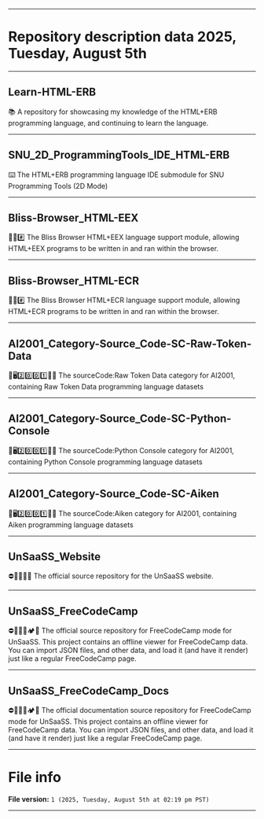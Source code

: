 
***

# Repository description data 2025, Tuesday, August 5th

---

## Learn-HTML-ERB

📚️ A repository for showcasing my knowledge of the HTML+ERB programming language, and continuing to learn the language. 

---

## SNU_2D_ProgrammingTools_IDE_HTML-ERB

⌨️ The HTML+ERB programming language IDE submodule for SNU Programming Tools (2D Mode)

---

## Bliss-Browser_HTML-EEX

🌳️🌐️#️⃣️ The Bliss Browser HTML+EEX language support module, allowing HTML+EEX programs to be written in and ran within the browser.

---

## Bliss-Browser_HTML-ECR

🌳️🌐️#️⃣️ The Bliss Browser HTML+ECR language support module, allowing HTML+ECR programs to be written in and ran within the browser.

---

## AI2001_Category-Source_Code-SC-Raw-Token-Data

🧠️🖥️2️⃣️0️⃣️0️⃣️1️⃣️💾️📜️ The sourceCode:Raw Token Data category for AI2001, containing Raw Token Data programming language datasets

---

## AI2001_Category-Source_Code-SC-Python-Console

🧠️🖥️2️⃣️0️⃣️0️⃣️1️⃣️💾️📜️ The sourceCode:Python Console category for AI2001, containing Python Console programming language datasets

---

## AI2001_Category-Source_Code-SC-Aiken

🧠️🖥️2️⃣️0️⃣️0️⃣️1️⃣️💾️📜️ The sourceCode:Aiken category for AI2001, containing Aiken programming language datasets

---

## UnSaaSS_Website

⛔️🐕‍🦺️💾️🌐️ The official source repository for the UnSaaSS website.

---

## UnSaaSS_FreeCodeCamp

⛔️🐕‍🦺️💾️🏕️💾️ The official source repository for FreeCodeCamp mode for UnSaaSS. This project contains an offline viewer for FreeCodeCamp data. You can import JSON files, and other data, and load it (and have it render) just like a regular FreeCodeCamp page.

---

## UnSaaSS_FreeCodeCamp_Docs

⛔️🐕‍🦺️💾️🏕️📖️ The official documentation source repository for FreeCodeCamp mode for UnSaaSS. This project contains an offline viewer for FreeCodeCamp data. You can import JSON files, and other data, and load it (and have it render) just like a regular FreeCodeCamp page.

***

# File info

**File version:** `1 (2025, Tuesday, August 5th at 02:19 pm PST)`

***

